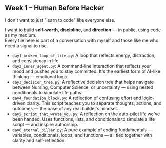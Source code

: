 ## Week 1 – Human Before Hacker

I don't want to just "learn to code" like everyone else.

I want to build **self-worth**, **discipline**, and **direction** — in public, using code as my medium.  
Every file here is part of a conversation with myself and those like me who need a signal to rise.

- `day1_broken_loop_of_life.py`: A loop that reflects energy, distraction, and consistency in life.
- `day2_inner_agent.py`: A command-line interaction that reflects your mood and pushes you to stay committed. It's the earliest form of AI-like thinking — emotional logic.
- `day3_decision_tree.py`: A reflective decision tree that helps navigate between Nursing, Computer Science, or uncertainty — using nested conditionals to simulate life paths.
- `day4_foundation_block.py`: A reflection of confusing effort and logic-driven clarity. This script teaches you to separate thoughts, actions, and outcomes — the base of any real builder’s mindset.
- `day5_script_that_wrote_you.py`: A reflection on the auto-pilot life we've been handed. Uses functions, lists, and conditionals to simulate a life script — and inspire authorship.
- `day6_eternal_pillar.py`: A pure example of coding fundamentals — variables, conditionals, loops, and functions — all tied together with clarity and self-reflection.

